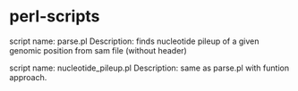 # perl-scripts
script name: parse.pl
Description: finds nucleotide pileup of a given genomic position from sam file (without header)

script name:  nucleotide_pileup.pl
Description: same as parse.pl with funtion approach.
